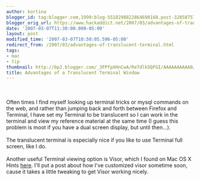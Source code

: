 ```yaml
---
author: kortina
blogger_id: tag:blogger.com,1999:blog-5518298822864690168.post-328587574831989055
blogger_orig_url: https://www.hackaddict.net/2007/03/advantages-of-translucent-terminal.html
date: '2007-03-07T11:30:00.000-05:00'
layout: post
modified_time: '2007-03-07T10:50:05.596-05:00'
redirect_from: /2007/03/advantages-of-translucent-terminal.html
tags:
- mac
- tip
thumbnail: http://bp2.blogger.com/_3FPfpXHnCwA/Re7dlk5QFGI/AAAAAAAAAA0/dhUTdZX4dmA/s72-c/TerminalScreenSnapz001.jpg
title: Advantages of a Translucent Terminal Window
---
```


<img alt="" border="0" id="BLOGGER_PHOTO_ID_5039208670702867554" src="{{ site.url }}/assets/images/2007-03-07-image-0000.jpg" style="float:left; margin:0 10px 10px 0; "/><br/><br/>Often times I find myself looking up terminal tricks or mysql commands on the web, and rather than jumping back and forth between Firefox and Terminal, I have set my Terminal to be translucent so I can work in the terminal and view my reference material at the same time (I guess this problem is moot if you have a dual screen display, but until then...).<br/><br/>The translucent terminal is especially nice if you like to use Terminal full screen, like I do.<br/><br/>Another useful Terminal viewing option is Visor, which I found on Mac OS X Hints <a href="http://www.macosxhints.com/article.php?story=20070122130926444">here</a>.  I'll put a post about how I've customized visor sometime soon, cause it takes a little tweaking to get Visor working nicely.